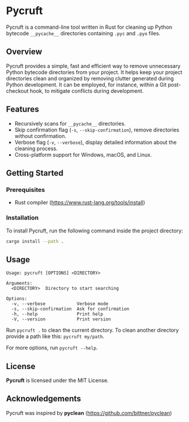 # Pycruft

Pycruft is a command-line tool written in Rust for cleaning up Python bytecode `__pycache__`  directories containing `.pyc` and `.pyo` files.

## Overview

Pycruft provides a simple, fast and efficient way to remove unnecessary Python bytecode directories from your project. It helps keep your project directories clean and organized by removing clutter generated during Python development. It can be employed, for instance, within a Git post-checkout hook, to mitigate conflicts during development.

## Features

- Recursively scans for `__pycache__` directories.
- Skip confirmation flag (`-s`, `--skip-confirmation`), remove directories without confirmation.
- Verbose flag (`-v`, `--verbose`), display detailed information about the cleaning process.
- Cross-platform support for Windows, macOS, and Linux.

## Getting Started

### Prerequisites

- Rust compiler (https://www.rust-lang.org/tools/install)

### Installation

To install Pycruft, run the following command inside the project directory:

```bash
cargo install --path .
```

## Usage

```
Usage: pycruft [OPTIONS] <DIRECTORY>

Arguments:
  <DIRECTORY>  Directory to start searching

Options:
  -v, --verbose            Verbose mode
  -s, --skip-confirmation  Ask for confirmation
  -h, --help               Print help
  -V, --version            Print version
```

Run `pycruft .` to clean the current directory. To clean another directory provide a path like this: `pycruft my/path`.

For more options, run `pycruft --help`.

## License

**Pycruft** is licensed under the MIT License.

## Acknowledgements

Pycruft was inspired by **pyclean** (https://github.com/bittner/pyclean)
